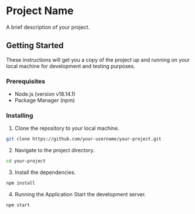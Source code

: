 # Project Name

A brief description of your project.

## Getting Started

These instructions will get you a copy of the project up and running on your local machine for development and testing purposes.

### Prerequisites

- Node.js (version v18.14.1)
- Package Manager (npm)

### Installing

1. Clone the repository to your local machine.

```bash
git clone https://github.com/your-username/your-project.git
```
2. Navigate to the project directory.

```bash
cd your-project
```

3. Install the dependencies.

```bash
npm install
```
4. Running the Application Start the development server.

```bash
npm start
```

